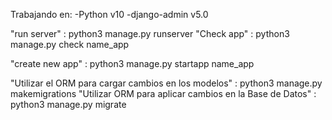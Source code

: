 Trabajando en:
-Python v10
-django-admin v5.0

"run server" : python3 manage.py runserver
"Check app" : python3 manage.py check name_app

"create new app" :  python3 manage.py startapp name_app

"Utilizar el ORM para cargar cambios en los modelos" : python3 manage.py makemigrations
"Utilizar ORM para aplicar cambios en la Base de Datos" : python3 manage.py migrate
